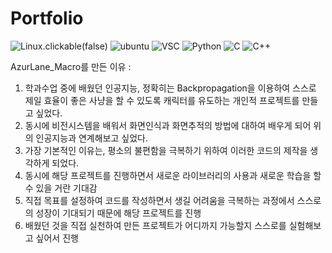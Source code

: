 # Portfolio

![Linux](https://img.shields.io/badge/Linux-FCC624?style=for-the-badge&logo=linux&logoColor=black).clickable(false)
![ubuntu](https://img.shields.io/badge/Ubuntu-E95420?style=for-the-badge&logo=ubuntu&logoColor=white)
![VSC](https://img.shields.io/badge/Visual_Studio_Code-0078D4?style=for-the-badge&logo=visual%20studio%20code&logoColor=white)
![Python](https://img.shields.io/badge/Python-3776AB?style=for-the-badge&logo=python&logoColor=white)
![C](https://img.shields.io/badge/C-00599C?style=for-the-badge&logo=c&logoColor=white)
![C++](https://img.shields.io/badge/C%2B%2B-00599C?style=for-the-badge&logo=c%2B%2B&logoColor=white)


AzurLane_Macro를 만든 이유 :
1. 학과수업 중에 배웠던 인공지능, 정확히는 Backpropagation을 이용하여 스스로 제일 효율이 좋은 사냥을 할 수 있도록 캐릭터를 유도하는 개인적 프로젝트를 만들고 싶었다.
2. 동시에 비전시스템을 배워서 화면인식과 화면추적의 방법에 대하여 배우게 되어 위의 인공지능과 연계해보고 싶었다.
3. 가장 기본적인 이유는, 평소의 불편함을 극복하기 위하여 이러한 코드의 제작을 생각하게 되었다.
4. 동시에 해당 프로젝트를 진행하면서 새로운 라이브러리의 사용과 새로운 학습을 할 수 있을 거란 기대감
5. 직접 목표를 설정하여 코드를 작성하면서 생길 어려움을 극복하는 과정에서 스스로의 성장이 기대되기 때문에 해당 프로젝트를 진행
6. 배웠던 것을 직접 실천하여 만든 프로젝트가 어디까지 가능할지 스스로를 실험해보고 싶어서 진행
